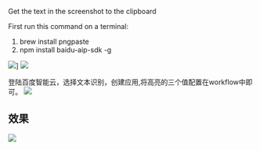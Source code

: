 Get the text in the screenshot to the clipboard

First run this command on a terminal:

1. brew install pngpaste
2. npm install baidu-aip-sdk -g


![](https://img.shields.io/badge/version-v1.1-green?style=for-the-badge)]
[![](https://img.shields.io/badge/download-click-blue?style=for-the-badge)](./OCR.alfredworkflow)



<!-- more -->

登陆百度智能云，选择文本识别，创建应用,将高亮的三个值配置在workflow中即可。
![](./screenshort.png)

## 效果
![](./demo.gif)

